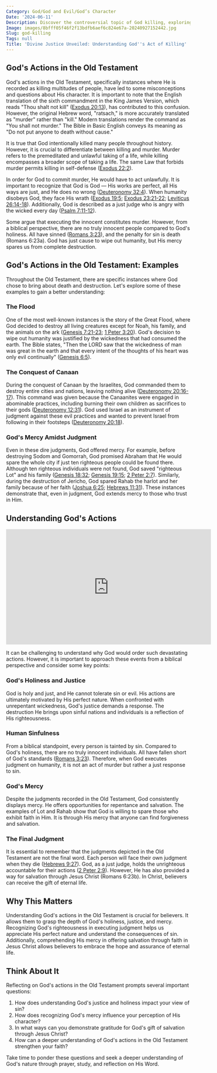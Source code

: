 ```yaml
---
Category: God/God and Evil/God’s Character
Date: '2024-06-11'
Description: Discover the controversial topic of God killing, exploring various perspectives and moral implications in this thought-provoking article.
Image: images/8bfff05f46f2f13bdfb6aef6c824e67a-20240927152442.jpg
Slug: god-killing
Tags: null
Title: 'Divine Justice Unveiled: Understanding God''s Act of Killing'
---
```


## God's Actions in the Old Testament

God's actions in the Old Testament, specifically instances where He is recorded as killing multitudes of people, have led to some misconceptions and questions about His character. It is important to note that the English translation of the sixth commandment in the King James Version, which reads "Thou shalt not kill" ([Exodus 20:13](https://www.bibleref.com/Exodus/20/Exodus-20-13.html)), has contributed to this confusion. However, the original Hebrew word, "ratsach," is more accurately translated as "murder" rather than "kill." Modern translations render the command as "You shall not murder." The Bible in Basic English conveys its meaning as "Do not put anyone to death without cause."

It is true that God intentionally killed many people throughout history. However, it is crucial to differentiate between killing and murder. Murder refers to the premeditated and unlawful taking of a life, while killing encompasses a broader scope of taking a life. The same Law that forbids murder permits killing in self-defense ([Exodus 22:2](https://www.bibleref.com/Exodus/22/Exodus-22-2.html)).

In order for God to commit murder, He would have to act unlawfully. It is important to recognize that God is God — His works are perfect, all His ways are just, and He does no wrong ([Deuteronomy 32:4](https://www.bibleref.com/Deuteronomy/32/Deuteronomy-32-4.html)). When humanity disobeys God, they face His wrath ([Exodus 19:5](https://www.bibleref.com/Exodus/19/Exodus-19-5.html); [Exodus 23:21-22](https://www.bibleref.com/Exodus/23/Exodus-23-21.html); [Leviticus 26:14-18](https://www.bibleref.com/Leviticus/26/Leviticus-26-14.html)). Additionally, God is described as a just judge who is angry with the wicked every day ([Psalm 7:11-12](https://www.bibleref.com/Psalm/7/Psalm-7-11.html)).

Some argue that executing the innocent constitutes murder. However, from a biblical perspective, there are no truly innocent people compared to God's holiness. All have sinned ([Romans 3:23](https://www.bibleref.com/Romans/3/Romans-3-23.html)), and the penalty for sin is death (Romans 6:23a). God has just cause to wipe out humanity, but His mercy spares us from complete destruction.

## God's Actions in the Old Testament: Examples

Throughout the Old Testament, there are specific instances where God chose to bring about death and destruction. Let's explore some of these examples to gain a better understanding:

### The Flood

One of the most well-known instances is the story of the Great Flood, where God decided to destroy all living creatures except for Noah, his family, and the animals on the ark ([Genesis 7:21-23](https://www.bibleref.com/Genesis/7/Genesis-7-21.html); [1 Peter 3:20](https://www.bibleref.com/1-Peter/3/1-Peter-3-20.html)). God's decision to wipe out humanity was justified by the wickedness that had consumed the earth. The Bible states, "Then the LORD saw that the wickedness of man was great in the earth and that every intent of the thoughts of his heart was only evil continually" ([Genesis 6:5](https://www.bibleref.com/Genesis/6/Genesis-6-5.html)).

### The Conquest of Canaan

During the conquest of Canaan by the Israelites, God commanded them to destroy entire cities and nations, leaving nothing alive ([Deuteronomy 20:16-17](https://www.bibleref.com/Deuteronomy/20/Deuteronomy-20-16.html)). This command was given because the Canaanites were engaged in abominable practices, including burning their own children as sacrifices to their gods ([Deuteronomy 12:31](https://www.bibleref.com/Deuteronomy/12/Deuteronomy-12-31.html)). God used Israel as an instrument of judgment against these evil practices and wanted to prevent Israel from following in their footsteps ([Deuteronomy 20:18](https://www.bibleref.com/Deuteronomy/20/Deuteronomy-20-18.html)).

### God's Mercy Amidst Judgment

Even in these dire judgments, God offered mercy. For example, before destroying Sodom and Gomorrah, God promised Abraham that He would spare the whole city if just ten righteous people could be found there. Although ten righteous individuals were not found, God saved "righteous Lot" and his family ([Genesis 18:32](https://www.bibleref.com/Genesis/18/Genesis-18-32.html); [Genesis 19:15](https://www.bibleref.com/Genesis/19/Genesis-19-15.html); [2 Peter 2:7](https://www.bibleref.com/2-Peter/2/2-Peter-2-7.html)). Similarly, during the destruction of Jericho, God spared Rahab the harlot and her family because of her faith ([Joshua 6:25](https://www.bibleref.com/Joshua/6/Joshua-6-25.html); [Hebrews 11:31](https://www.bibleref.com/Hebrews/11/Hebrews-11-31.html)). These instances demonstrate that, even in judgment, God extends mercy to those who trust in Him.

## Understanding God's Actions


<iframe width="560" height="315" src="https://www.youtube.com/embed/eSujxG5gJLM" frameborder="0" allow="autoplay; encrypted-media" allowfullscreen></iframe>


It can be challenging to understand why God would order such devastating actions. However, it is important to approach these events from a biblical perspective and consider some key points:

### God's Holiness and Justice

God is holy and just, and He cannot tolerate sin or evil. His actions are ultimately motivated by His perfect nature. When confronted with unrepentant wickedness, God's justice demands a response. The destruction He brings upon sinful nations and individuals is a reflection of His righteousness.

### Human Sinfulness

From a biblical standpoint, every person is tainted by sin. Compared to God's holiness, there are no truly innocent individuals. All have fallen short of God's standards ([Romans 3:23](https://www.bibleref.com/Romans/3/Romans-3-23.html)). Therefore, when God executes judgment on humanity, it is not an act of murder but rather a just response to sin.

### God's Mercy

Despite the judgments recorded in the Old Testament, God consistently displays mercy. He offers opportunities for repentance and salvation. The examples of Lot and Rahab show that God is willing to spare those who exhibit faith in Him. It is through His mercy that anyone can find forgiveness and salvation.

### The Final Judgment

It is essential to remember that the judgments depicted in the Old Testament are not the final word. Each person will face their own judgment when they die ([Hebrews 9:27](https://www.bibleref.com/Hebrews/9/Hebrews-9-27.html)). God, as a just judge, holds the unrighteous accountable for their actions ([2 Peter 2:9](https://www.bibleref.com/2-Peter/2/2-Peter-2-9.html)). However, He has also provided a way for salvation through Jesus Christ (Romans 6:23b). In Christ, believers can receive the gift of eternal life.

## Why This Matters

Understanding God's actions in the Old Testament is crucial for believers. It allows them to grasp the depth of God's holiness, justice, and mercy. Recognizing God's righteousness in executing judgment helps us appreciate His perfect nature and understand the consequences of sin. Additionally, comprehending His mercy in offering salvation through faith in Jesus Christ allows believers to embrace the hope and assurance of eternal life.

## Think About It

Reflecting on God's actions in the Old Testament prompts several important questions:

1. How does understanding God's justice and holiness impact your view of sin?
2. How does recognizing God's mercy influence your perception of His character?
3. In what ways can you demonstrate gratitude for God's gift of salvation through Jesus Christ?
4. How can a deeper understanding of God's actions in the Old Testament strengthen your faith?

Take time to ponder these questions and seek a deeper understanding of God's nature through prayer, study, and reflection on His Word.